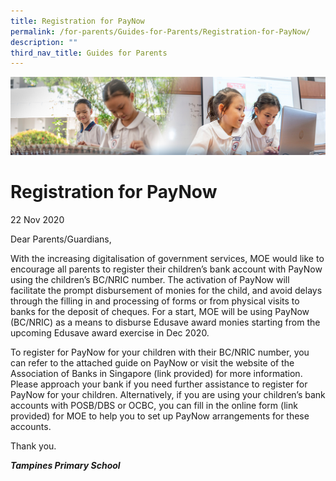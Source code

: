 ```yaml
---
title: Registration for PayNow
permalink: /for-parents/Guides-for-Parents/Registration-for-PayNow/
description: ""
third_nav_title: Guides for Parents
---
```

![](/images/ForParents.jpg)

Registration for PayNow
=======================

22 Nov 2020

  

Dear Parents/Guardians,

  

With the increasing digitalisation of government services, MOE would like to encourage all parents to register their children’s bank account with PayNow using the children’s BC/NRIC number. The activation of PayNow will facilitate the prompt disbursement of monies for the child, and avoid delays through the filling in and processing of forms or from physical visits to banks for the deposit of cheques. For a start, MOE will be using PayNow (BC/NRIC) as a means to disburse Edusave award monies starting from the upcoming Edusave award exercise in Dec 2020.

  

To register for PayNow for your children with their BC/NRIC number, you can refer to the attached guide on PayNow or visit the website of the Association of Banks in Singapore (link provided) for more information. Please approach your bank if you need further assistance to register for PayNow for your children. Alternatively, if you are using your children’s bank accounts with POSB/DBS or OCBC, you can fill in the online form (link provided) for MOE to help you to set up PayNow arrangements for these accounts.

  

Thank you.

  

<i><b>Tampines Primary School</b></i>